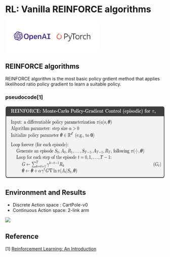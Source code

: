 # RL: Vanilla REINFORCE algorithms
<img src="https://github.com/coldhenry/RL-REINFORCE-Pytorch/blob/main/pic/openai-pytorch.jpg" weight="300" height="100">

## REINFORCE algorithms

REINFORCE algorithm is the most basic policy grdient method that applies likelihood ratio policy gradient to learn a suitable policy. 

### pseudocode[1]

<img src="https://github.com/coldhenry/RL-REINFORCE-Pytorch/blob/main/pic/pseudo.png" weight="638" height="231">

## Environment and Results
* Discrete Action space : CartPole-v0
* Continuous Action space: 2-link arm

<img src="https://github.com/coldhenry/RL-REINFORCE-Pytorch/blob/main/pic/demo.jpg" weight="561" height="560">


## Reference 

[1] [Reinforcement Learning: An Introduction](http://incompleteideas.net/book/the-book-2nd.html)

